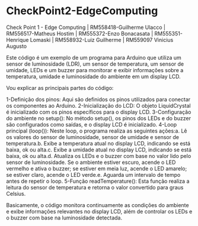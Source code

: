 # CheckPoint2-EdgeComputing
Check Point 1 - Edge Computing | RM558418-Guilherme Ulacco | RM556517-Matheus Hostim | RM555372-Enzo Bonacasata | RM555351-Henrique Lomaski | RM558932-Luiz Guilherme | RM559097 Vinicius Augusto

Este código é um exemplo de um programa para Arduino que utiliza um sensor de luminosidade (LDR), um sensor de temperatura, um sensor de umidade, LEDs e um buzzer para monitorar e exibir informações sobre a temperatura, umidade e luminosidade do ambiente em um display LCD.

Vou explicar as principais partes do código:

1-Definição dos pinos: Aqui são definidos os pinos utilizados para conectar os componentes ao Arduino.
2-Inicialização do LCD: O objeto LiquidCrystal é inicializado com os pinos específicos para o display LCD. 
3-Configuração do ambiente no setup(): No método setup(), os pinos dos LEDs e do buzzer são configurados como saídas, e o display LCD é inicializado.
4-Loop principal (loop()): Neste loop, o programa realiza as seguintes ações:a. Lê os valores do sensor de luminosidade, sensor de umidade e sensor de temperatura.b. Exibe a temperatura atual no display LCD, indicando se está baixa, ok ou alta.c. Exibe a umidade atual no display LCD, indicando se está baixa, ok ou alta.d. Atualiza os LEDs e o buzzer com base no valor lido pelo sensor de luminosidade. Se o ambiente estiver escuro, acende o LED vermelho e ativa o buzzer; se estiver em meia luz, acende o LED amarelo; se estiver claro, acende o LED verde.e. Aguarda um intervalo de tempo antes de repetir o loop.
5-Função readTemperature(): Esta função realiza a leitura do sensor de temperatura e retorna o valor convertido para graus Celsius.

Basicamente, o código monitora continuamente as condições do ambiente e exibe informações relevantes no display LCD, além de controlar os LEDs e o buzzer com base na luminosidade detectada.





